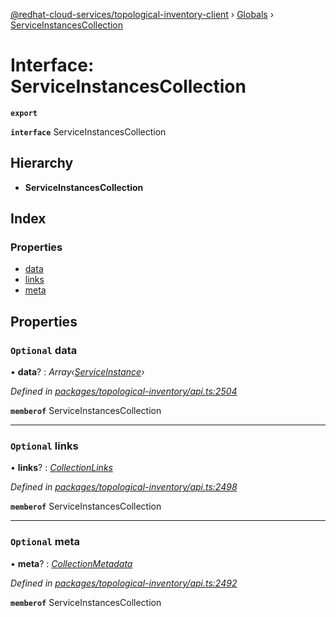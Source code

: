 [@redhat-cloud-services/topological-inventory-client](../README.md) › [Globals](../globals.md) › [ServiceInstancesCollection](serviceinstancescollection.md)

# Interface: ServiceInstancesCollection

**`export`** 

**`interface`** ServiceInstancesCollection

## Hierarchy

* **ServiceInstancesCollection**

## Index

### Properties

* [data](serviceinstancescollection.md#optional-data)
* [links](serviceinstancescollection.md#optional-links)
* [meta](serviceinstancescollection.md#optional-meta)

## Properties

### `Optional` data

• **data**? : *Array‹[ServiceInstance](serviceinstance.md)›*

*Defined in [packages/topological-inventory/api.ts:2504](https://github.com/leSamo/javascript-clients/blob/master/packages/topological-inventory/api.ts#L2504)*

**`memberof`** ServiceInstancesCollection

___

### `Optional` links

• **links**? : *[CollectionLinks](collectionlinks.md)*

*Defined in [packages/topological-inventory/api.ts:2498](https://github.com/leSamo/javascript-clients/blob/master/packages/topological-inventory/api.ts#L2498)*

**`memberof`** ServiceInstancesCollection

___

### `Optional` meta

• **meta**? : *[CollectionMetadata](collectionmetadata.md)*

*Defined in [packages/topological-inventory/api.ts:2492](https://github.com/leSamo/javascript-clients/blob/master/packages/topological-inventory/api.ts#L2492)*

**`memberof`** ServiceInstancesCollection
